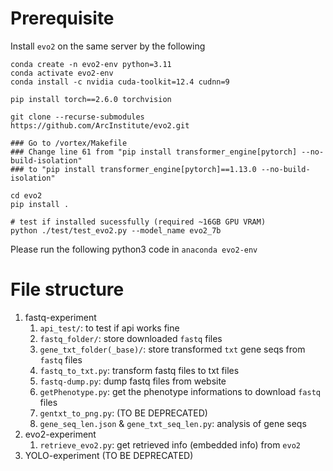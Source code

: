 # Prerequisite
Install `evo2` on the same server by the following

```
conda create -n evo2-env python=3.11
conda activate evo2-env
conda install -c nvidia cuda-toolkit=12.4 cudnn=9

pip install torch==2.6.0 torchvision

git clone --recurse-submodules https://github.com/ArcInstitute/evo2.git

### Go to /vortex/Makefile
### Change line 61 from "pip install transformer_engine[pytorch] --no-build-isolation" 
### to "pip install transformer_engine[pytorch]==1.13.0 --no-build-isolation"

cd evo2
pip install .

# test if installed sucessfully (required ~16GB GPU VRAM)
python ./test/test_evo2.py --model_name evo2_7b
```

Please run the following python3 code in `anaconda evo2-env`

# File structure
1. fastq-experiment
   1. `api_test/`: to test if api works fine
   2. `fastq_folder/`: store downloaded `fastq` files
   3. `gene_txt_folder(_base)/`: store transformed `txt` gene seqs from `fastq` files
   4. `fastq_to_txt.py`: transform fastq files to txt files
   5. `fastq-dump.py`: dump fastq files from website
   6. `getPhenotype.py`: get the phenotype informations to download `fastq` files
   7. `gentxt_to_png.py`: (TO BE DEPRECATED)
   8. `gene_seq_len.json` & `gene_txt_seq_len.py`: analysis of gene seqs
2. evo2-experiment
   1. `retrieve_evo2.py`: get retrieved info (embedded info) from `evo2`
3. YOLO-experiment (TO BE DEPRECATED)
